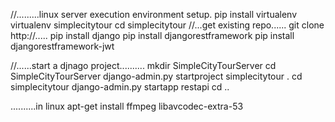 //.........linux server execution environment setup.
pip install virtualenv
virtualenv simplecitytour
cd simplecitytour
//...get existing repo......
git clone http://.....
pip install django
pip install djangorestframework
pip install djangorestframework-jwt



//......start a djnago project..........
mkdir SimpleCityTourServer
cd SimpleCityTourServer
django-admin.py startproject simplecitytour .
cd simplecitytour
django-admin.py startapp restapi
cd ..



..........in linux
apt-get install ffmpeg libavcodec-extra-53